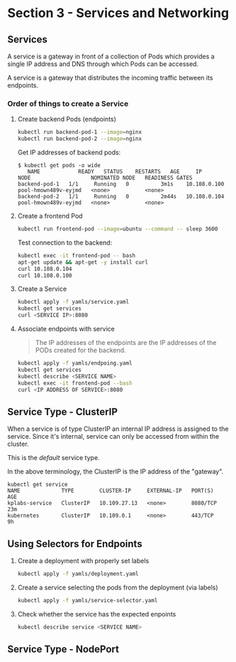 # Section 3 - Services and Networking

## Services

A service is a gateway in front of a collection of Pods which provides a single IP address and DNS through which Pods can be accessed.

A service is a gateway that distributes the incoming traffic between its endpoints.

### Order of things to create a Service

1. Create backend Pods (endpoints)

    ```bash
    kubectl run backend-pod-1 --image=nginx
    kubectl run backend-pod-2 --image=nginx
    ```
   Get IP addresses of backend pods:

    ```text
    $ kubectl get pods -o wide
       NAME            READY   STATUS    RESTARTS   AGE     IP             NODE                   NOMINATED NODE   READINESS GATES
    backend-pod-1   1/1     Running   0          3m1s    10.108.0.100   pool-hmown489v-eyjmd   <none>           <none>
    backend-pod-2   1/1     Running   0          2m44s   10.108.0.104   pool-hmown489v-eyjmd   <none>           <none>
    ```

2. Create a frontend Pod

    ```bash
    kubectl run frontend-pod --image=ubuntu --command -- sleep 3600
    ```

   Test connection to the backend:

    ```bash
    kubectl exec -it frontend-pod -- bash
    apt-get update && apt-get -y install curl
    curl 10.108.0.104
    curl 10.108.0.100
    ```

3. Create a Service

    ```bash
    kubectl apply -f yamls/service.yaml
    kubectl get services
    curl <SERVICE IP>:8080
    ```

4. Associate endpoints with service

   > The IP addresses of the endpoints are the IP addresses of the PODs created for the backend.

    ```bash
    kubectl apply -f yamls/endpoing.yaml
    kubectl get services
    kubectl describe <SERVICE NAME>
    kubectl exec -it frontend-pod --bash
    curl <IP ADDRESS OF SERVICE>:8080
    ```

## Service Type - ClusterIP

When a service is of type ClusterIP an internal IP address is assigned to the service. Since it's internal, service can only be accessed from within the cluster.

This is the _default_ service type.

In the above terminology, the ClusterIP is the IP address of the "gateway".

```text
kubectl get service  
NAME             TYPE        CLUSTER-IP     EXTERNAL-IP   PORT(S)    AGE
kplabs-service   ClusterIP   10.109.27.13   <none>        8080/TCP   23m
kubernetes       ClusterIP   10.109.0.1     <none>        443/TCP    9h
```

## Using Selectors for Endpoints

1. Create a deployment with properly set labels

   ```bash
   kubectl apply -f yamls/deployment.yaml
   ```

2. Create a service selecting the pods from the deployment (via labels)

   ```bash
   kubectl apply -f yamls/service-selector.yaml
   ```

3. Check whether the service has the expected enpoints

   ```bash
   kubectl describe service <SERVICE NAME>
   ```

## Service Type - NodePort
